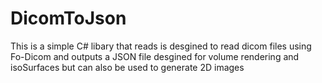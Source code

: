 # DicomToJson
This is a simple C# libary that reads is desgined to read dicom files using Fo-Dicom and outputs a JSON file desgined for volume rendering and isoSurfaces but can also be used to generate 2D images
